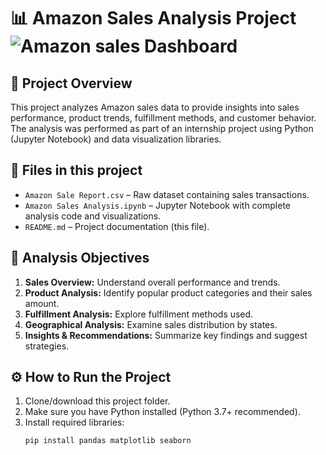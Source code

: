 # 📊 Amazon Sales Analysis Project ![Amazon sales Dashboard](<Screenshot 2025-08-02 162737-1.png>)

## 🚀 Project Overview
This project analyzes Amazon sales data to provide insights into sales performance, product trends, fulfillment methods, and customer behavior. The analysis was performed as part of an internship project using Python (Jupyter Notebook) and data visualization libraries.

## 📁 Files in this project
- `Amazon Sale Report.csv` – Raw dataset containing sales transactions.
- `Amazon Sales Analysis.ipynb` – Jupyter Notebook with complete analysis code and visualizations.
- `README.md` – Project documentation (this file).

## 🔎 Analysis Objectives
1. **Sales Overview:** Understand overall performance and trends.
2. **Product Analysis:** Identify popular product categories and their sales amount.
3. **Fulfillment Analysis:** Explore fulfillment methods used.
4. **Geographical Analysis:** Examine sales distribution by states.
5. **Insights & Recommendations:** Summarize key findings and suggest strategies.

## ⚙️ How to Run the Project
1. Clone/download this project folder.
2. Make sure you have Python installed (Python 3.7+ recommended).
3. Install required libraries:
   ```bash
   pip install pandas matplotlib seaborn
